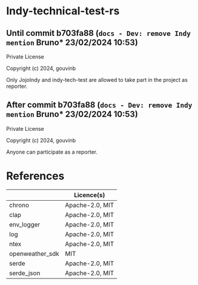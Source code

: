 # Indy-technical-test-rs

## Until commit b703fa88 (`docs - Dev: remove Indy mention` Bruno* 23/02/2024 10:53)

Private License

Copyright (c) 2024, gouvinb

Only JojoIndy and indy-tech-test are allowed to take part in the project as
reporter.

## After commit b703fa88 (`docs - Dev: remove Indy mention` Bruno* 23/02/2024 10:53)

Private License

Copyright (c) 2024, gouvinb

Anyone can participate as a reporter.

# References

|                 | Licence(s)      |
|-----------------|-----------------|
| chrono          | Apache-2.0, MIT |
| clap            | Apache-2.0, MIT |
| env_logger      | Apache-2.0, MIT |
| log             | Apache-2.0, MIT |
| ntex            | Apache-2.0, MIT |
| openweather_sdk | MIT             |
| serde           | Apache-2.0, MIT |
| serde_json      | Apache-2.0, MIT |
